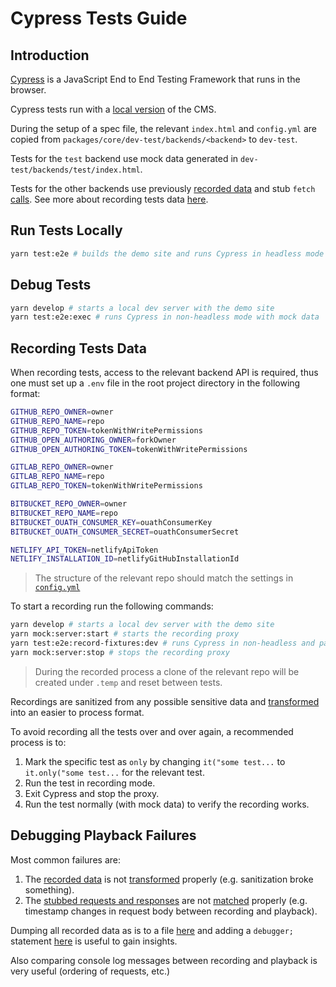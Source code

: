 # Cypress Tests Guide

## Introduction

[Cypress](https://www.cypress.io/) is a JavaScript End to End Testing Framework that runs in the browser.

Cypress tests run with a [local version](../packages/core/dev-test) of the CMS.

During the setup of a spec file, the relevant `index.html` and `config.yml` are copied from `packages/core/dev-test/backends/<backend>` to `dev-test`.

Tests for the `test` backend use mock data generated in `dev-test/backends/test/index.html`.

Tests for the other backends use previously [recorded data](fixtures) and stub `fetch` [calls](support/commands.js#L52). See more about recording tests data [here](#recording-tests-data).

## Run Tests Locally

```bash
yarn test:e2e # builds the demo site and runs Cypress in headless mode with mock data
```

## Debug Tests

```bash
yarn develop # starts a local dev server with the demo site
yarn test:e2e:exec # runs Cypress in non-headless mode with mock data
```

## Recording Tests Data

When recording tests, access to the relevant backend API is required, thus one must set up a `.env` file in the root project directory in the following format:

```bash
GITHUB_REPO_OWNER=owner
GITHUB_REPO_NAME=repo
GITHUB_REPO_TOKEN=tokenWithWritePermissions
GITHUB_OPEN_AUTHORING_OWNER=forkOwner
GITHUB_OPEN_AUTHORING_TOKEN=tokenWithWritePermissions

GITLAB_REPO_OWNER=owner
GITLAB_REPO_NAME=repo
GITLAB_REPO_TOKEN=tokenWithWritePermissions

BITBUCKET_REPO_OWNER=owner
BITBUCKET_REPO_NAME=repo
BITBUCKET_OUATH_CONSUMER_KEY=ouathConsumerKey
BITBUCKET_OUATH_CONSUMER_SECRET=ouathConsumerSecret

NETLIFY_API_TOKEN=netlifyApiToken
NETLIFY_INSTALLATION_ID=netlifyGitHubInstallationId
```

> The structure of the relevant repo should match the settings in [`config.yml`](../packages/core/dev-test/backends/<backend>/config.yml#L1)

To start a recording run the following commands:

```bash
yarn develop # starts a local dev server with the demo site
yarn mock:server:start # starts the recording proxy
yarn test:e2e:record-fixtures:dev # runs Cypress in non-headless and pass data through the recording proxy
yarn mock:server:stop # stops the recording proxy
```

> During the recorded process a clone of the relevant repo will be created under `.temp` and reset between tests.

Recordings are sanitized from any possible sensitive data and [transformed](plugins/common.js#L34) into an easier to process format.

To avoid recording all the tests over and over again, a recommended process is to:

1. Mark the specific test as `only` by changing `it("some test...` to `it.only("some test...` for the relevant test.
2. Run the test in recording mode.
3. Exit Cypress and stop the proxy.
4. Run the test normally (with mock data) to verify the recording works.

## Debugging Playback Failures

Most common failures are:

1. The [recorded data](utils/mock-server.js#L17) is not [transformed](plugins/common.js#L34) properly (e.g. sanitization broke something).
2. The [stubbed requests and responses](support/commands.js#L82) are not [matched](support/commands.js#L32) properly (e.g. timestamp changes in request body between recording and playback).

Dumping all recorded data as is to a file [here](utils/mock-server.js#L24) and adding a `debugger;` statement [here](support/commands.js#L52) is useful to gain insights.

Also comparing console log messages between recording and playback is very useful (ordering of requests, etc.)
